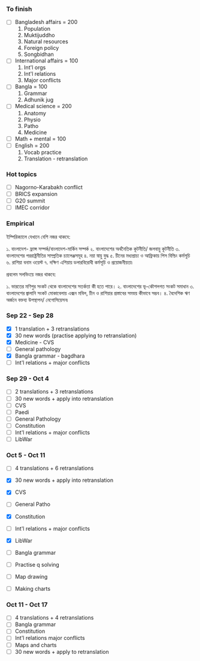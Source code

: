 ### To finish
- [ ]  Bangladesh affairs = 200
	1. Population
	2. Muktijuddho
	3. Natural resources
	4. Foreign policy
	5. Songbidhan
- [ ]  International affairs = 100
	1. Int'l orgs
	2. Int'l relations
	3. Major conflicts
- [ ]  Bangla = 100
	1. Grammar
	2. Adhunik jug
- [ ]  Medical science = 200
	1. Anatomy
	2. Physio
	3. Patho
	4. Medicine  
- [ ]  Math + mental = 100
- [ ]  English = 200
	1. Vocab practice
	2. Translation - retranslation

### Hot topics
- [ ] Nagorno-Karabakh conflict
- [ ] BRICS expansion
- [ ] G20 summit
- [ ] IMEC corridor

### Empirical
ইম্পিরিক্যালে যেখানে বেশি নজর থাকবে:

১. বাংলাদেশ- ফ্রান্স সম্পর্ক/বাংলাদেশ-মার্কিন সম্পর্ক
২. বাংলাদেশের অর্থনৈতিক কূটনীতি/ জলবায়ু কূটনীতি
৩. বাংলাদেশের পররাষ্ট্রনীতির সাম্প্রতিক চ্যালেঞ্জসমূহ
৪. নয়া স্নায়ু যুদ্ধ
৫. চীনের মধ্যপ্রাচ্য ও আফ্রিকায় পিস বিল্ডিং কর্মসূচি
৬. রাশিয়া বনাম ওয়েস্ট
৭. দক্ষিণ এশিয়ায় ডলারবিরোধী কর্মসূচি ও প্রয়োজনীয়তা৷ 

প্রবলেম সলভিংয়ে নজর থাকবে:

১. ভারতের মণিপুর সংকট থেকে বাংলাদেশের সতর্কতা কী হতে পারে। 
২. বাংলাদেশের ভূ-কৌশলগত সংকট সমাধান
৩. বাংলাদেশের জ্বালানি সংকট মোকাবেলায় এক্সন মবিল, চীন ও রাশিয়ার প্রস্তাবের সমন্বয় কীভাবে সম্ভব।
৪. বৈদেশিক ঋণ অর্জনে বক্তব্য উপস্থাপন/ নেগোসিয়েসন৷
### Sep 22 - Sep 28
- [x] 1 translation + 3 retranslations
- [x] 30 new words (practise applying to retranslation)
- [x] Medicine - CVS 
- [ ] General pathology
- [x] Bangla grammar - bagdhara
- [ ] Int'l relations + major conflicts
### Sep 29 - Oct 4
- [ ]  2 translations + 3 retranslations
- [ ]  30 new words + apply into retranslation
- [ ]  CVS
- [ ]  Paedi
- [ ]  General Pathology
- [ ]  Constitution 
- [ ]  Int'l relations + major conflicts
- [ ]  LibWar

### Oct 5 - Oct 11
- [ ] 4 translations + 6 retranslations
- [x] 30 new words + apply into retranslation
- [x] CVS
- [ ] General Patho
- [x] Constitution 
- [ ] Int'l relations + major conflicts
- [x] LibWar
- [ ] Bangla grammar 
- [ ] Practise q solving
- [ ] Map drawing
- [ ] Making charts


### Oct 11 - Oct 17
- [ ]  4 translations + 4 retranslations
- [ ]  Bangla grammar
- [ ]  Constitution
- [ ]  Int'l relations major conflicts
- [ ]  Maps and charts
- [ ]  30 new words + apply to retranslation 